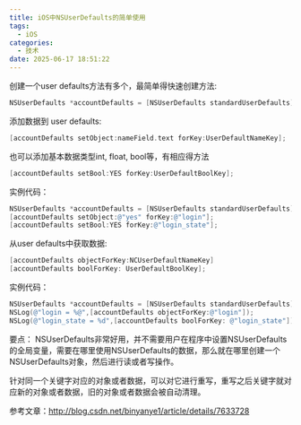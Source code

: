 ```yaml
---
title: iOS中NSUserDefaults的简单使用
tags:
  - iOS
categories:
  - 技术
date: 2025-06-17 18:51:22
---
```


创建一个user defaults方法有多个，最简单得快速创建方法:

```objectivec
NSUserDefaults *accountDefaults = [NSUserDefaults standardUserDefaults];
```

添加数据到 user defaults:

```objectivec
[accountDefaults setObject:nameField.text forKey:UserDefaultNameKey];
```

也可以添加基本数据类型int, float, bool等，有相应得方法

```objectivec
[accountDefaults setBool:YES forKey:UserDefaultBoolKey];
```

实例代码：

```objectivec
NSUserDefaults *accountDefaults = [NSUserDefaults standardUserDefaults];
[accountDefaults setObject:@"yes" forKey:@"login"];
[accountDefaults setBool:YES forKey:@"login_state"];
```

从user defaults中获取数据:

```objectivec
[accountDefaults objectForKey:NCUserDefaultNameKey]
[accountDefaults boolForKey: UserDefaultBoolKey];
```

实例代码：

```objectivec
NSUserDefaults *accountDefaults = [NSUserDefaults standardUserDefaults];
NSLog(@"login = %@",[accountDefaults objectForKey:@"login"]);
NSLog(@"login_state = %d",[accountDefaults boolForKey: @"login_state"]);
```

要点： NSUserDefaults非常好用，并不需要用户在程序中设置NSUserDefaults的全局变量，需要在哪里使用NSUserDefaults的数据，那么就在哪里创建一个NSUserDefaults对象，然后进行读或者写操作。

针对同一个关键字对应的对象或者数据，可以对它进行重写，重写之后关键字就对应新的对象或者数据，旧的对象或者数据会被自动清理。

参考文章：http://blog.csdn.net/binyanye1/article/details/7633728
